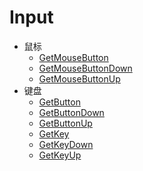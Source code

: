 # Input

* 鼠标
    * [GetMouseButton](./GetMouseButton.md)
    * [GetMouseButtonDown](./GetMouseButtonDown.md)
    * [GetMouseButtonUp](./GetMouseButtonUp.md)
* 键盘
    * [GetButton](./GetButton.md)
    * [GetButtonDown](./GetButtonDown.md)
    * [GetButtonUp](./GetButtonUp.md)
    * [GetKey](./GetKey.md)
    * [GetKeyDown](./GetKeyDown.md)
    * [GetKeyUp](./GetKeyUp.md)